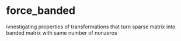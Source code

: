 # force_banded
ivnestigating properties of transformations that turn sparse matrix into banded matrix with same number of nonzeros
